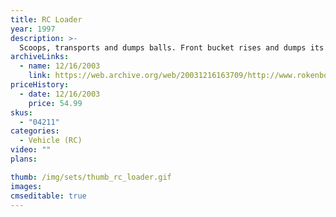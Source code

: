 ```yaml
---
title: RC Loader
year: 1997
description: >-
  Scoops, transports and dumps balls. Front bucket rises and dumps its load into the truck bed. Raise the truck bed to dump the balls. Requires Start Set and three AA batteries.
archiveLinks:
  - name: 12/16/2003
    link: https://web.archive.org/web/20031216163709/http://www.rokenbok.com/catalog/pd_rcv_loader.html
priceHistory:
  - date: 12/16/2003
    price: 54.99
skus:
  - "04211"
categories: 
  - Vehicle (RC)
video: ""
plans:

thumb: /img/sets/thumb_rc_loader.gif
images:
cmseditable: true
---
```

